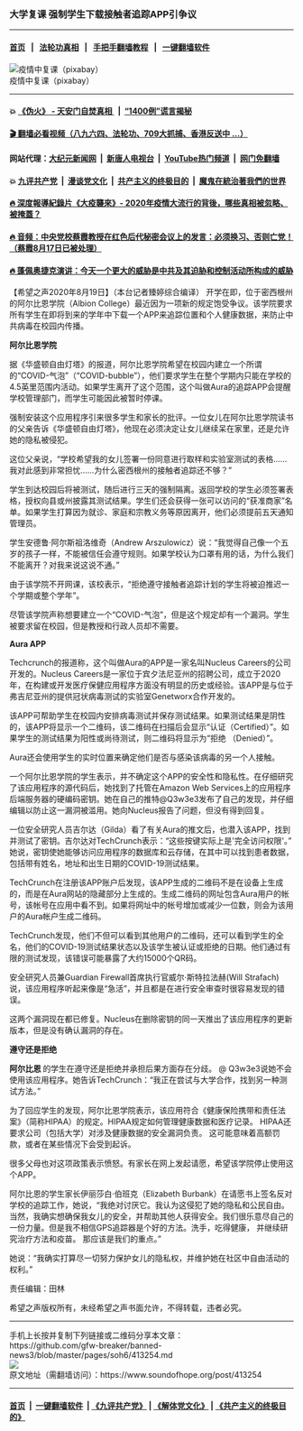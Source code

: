 ### 大学复课 强制学生下载接触者追踪APP引争议
------------------------

#### [首页](https://github.com/gfw-breaker/banned-news3/blob/master/README.md) &nbsp;&nbsp;|&nbsp;&nbsp; [法轮功真相](https://github.com/begood0513/basic/blob/master/README.md)  &nbsp;&nbsp;|&nbsp;&nbsp; [手把手翻墙教程](https://github.com/gfw-breaker/guides/wiki)  &nbsp;&nbsp;|&nbsp;&nbsp; [一键翻墙软件](https://github.com/gfw-breaker/nogfw/blob/master/README.md)  



<div><img alt="疫情中复课（pixabay）" src="https://img.soundofhope.org/2020-04/school-5058305_1280-1588010513443.jpg"/>
<br/><figcaption class="caption">
 疫情中复课（pixabay）
</figcaption></div><hr/>

#### 💥 [《伪火》 - 天安门自焚真相 ](http://141.164.51.119:10000/videos/blog/weihuo.html)&nbsp; |&nbsp; [“1400例”谎言揭秘  ](http://141.164.51.119:10000/videos/blog/jiexi1400.html)

#### [ 🎬  翻墙必看视频（八九六四、法轮功、709大抓捕、香港反送中 ...）](https://github.com/gfw-breaker/links/blob/master/banned.md)

#### 网站代理：[大纪元新闻网](http://167.172.10.89:10080/gb/) &nbsp;|&nbsp; [新唐人电视台](http://167.172.10.89:8808/gb/)  &nbsp;|&nbsp; [YouTube热门频道](http://158.247.203.241/youtube.html) &nbsp;|&nbsp; [网门免翻墙](http://158.247.203.241:11000/show.aspx?name=ogHome)

#### 💥 [九评共产党](http://141.164.51.119:10000/videos/res/jiuping/)&nbsp; |&nbsp; [漫谈党文化](http://141.164.51.119:10000/videos/res/mtdwh/)&nbsp; |&nbsp; [共产主义的终极目的](http://141.164.51.119:10000/videos/res/zjmd/)&nbsp; |&nbsp; [魔鬼在統治著我們的世界](http://141.164.51.119:10000/videos/res/TheSpecter/)  

#### [ 🔥  深度報導紀錄片《大疫襲來》- 2020年疫情大流行的背後，哪些真相被忽略、被掩蓋？](http://141.164.51.119:10000/videos/news/../corona/index.html)

#### [ 🔥  音频：中央党校蔡霞教授在红色后代秘密会议上的发言：必须换习、否则亡党！（蔡霞8月17日已被处理）](http://141.164.51.119:10000/videos/news/caixia.html)

#### [ 🔥  蓬佩奥捷克演讲：今天一个更大的威胁是中共及其迫胁和控制活动所构成的威胁](http://141.164.51.119:10000/videos/news/pompeo6.html)

<div><div class="Content__Wrapper sc-1bvya0-0 grZQxZ">
 <p class="meta-top">
  <span class="meta">
   【希望之声2020年8月19日】（本台记者臻婷综合编译）
  </span>
  开学在即，位于密西根州的阿尔比恩学院（Albion College）最近因为一项新的规定饱受争议。该学院要求所有学生在即将到来的学年中下载一个APP来追踪位置和个人健康数据，来防止中共病毒在校园内传播。
 </p>
 <p>
  <b>
   阿尔比恩学院
  </b>
 </p>
 <div class="AD_Embed__Wrap-sc-1xslmin-0 igMuqX module desktop">
  <div>
  </div>
 </div>
 <p>
  据《华盛顿自由灯塔》的报道，阿尔比恩学院希望在校园内建立一个所谓的“COVID-气泡”（“COVID-bubble”），他们要求学生在整个学期内只能在学校的4.5英里范围内活动。如果学生离开了这个范围，这个叫做Aura的追踪APP会提醒学校管理部门，而学生可能因此被暂时停课。
 </p>
 <p>
  强制安装这个应用程序引来很多学生和家长的批评。一位女儿在阿尔比恩学院读书的父亲告诉《华盛顿自由灯塔》，他现在必须决定让女儿继续呆在家里，还是允许她的隐私被侵犯。
 </p>
 <p>
  这位父亲说，“学校希望我的女儿签署一份同意进行取样和实验室测试的表格……我对此感到非常担忧……为什么密西根州的接触者追踪还不够？”
 </p>
 <p>
  学生到达校园后将被测试，随后进行三天的强制隔离。返回学校的学生必须签署表格，授权向县或州披露其测试结果。学生们还会获得一张可以访问的“获准商家”名单。如果学生打算因为就诊、家庭和宗教义务等原因离开，他们必须提前五天通知管理员。
 </p>
 <p>
  学生安德鲁·阿尔斯祖洛维奇（Andrew Arszulowicz）说：“我觉得自己像一个五岁的孩子一样，不能被信任会遵守规则。如果学校认为口罩有用的话，为什么我们不能离开？对我来说这说不通。”
 </p>
 <p>
  由于该学院不开网课，该校表示，“拒绝遵守接触者追踪计划的学生将被迫推迟一个学期或整个学年”。
 </p>
 <p>
  尽管该学院声称想要建立一个“COVID-气泡”，但是这个规定却有一个漏洞。学生被要求留在校园，但是教授和行政人员却不需要。
 </p>
 <p>
  <b>
   <ok href="/term/355264">
    Aura APP
   </ok>
  </b>
 </p>
 <p>
  Techcrunch的报道称，这个叫做Aura的APP是一家名叫Nucleus Careers的公司开发的。Nucleus Careers是一家位于宾夕法尼亚州的招聘公司，成立于2020年，在构建或开发医疗保健应用程序方面没有明显的历史或经验。该APP是与位于弗吉尼亚州的提供冠状病毒测试的实验室Genetworx合作开发的。
 </p>
 <p>
  该APP可帮助学生在校园内安排病毒测试并保存测试结果。如果测试结果是阴性的，该APP将显示一个二维码，该二维码在扫描后会显示“认证（Certified）”。如果学生的测试结果为阳性或尚待测试，则二维码将显示为“拒绝 （Denied）”。
 </p>
 <p>
  Aura还会使用学生的实时位置来确定他们是否与感染该病毒的另一个人接触。
 </p>
 <p>
  一个阿尔比恩学院的学生表示，并不确定这个APP的安全性和隐私性。在仔细研究了该应用程序的源代码后，她找到了托管在Amazon Web Services上的应用程序后端服务器的硬编码密钥。她在自己的推特@Q3w3e3发布了自己的发现，并仔细编辑以防止这一漏洞被滥用。她向Nucleus报告了问题，但没有得到回复。
 </p>
 <div class="AD_Embed__Wrap-sc-1xslmin-0 igMuqX module desktop">
  <div>
  </div>
 </div>
 <p>
  一位安全研究人员吉尔达（Gilda）看了有关Aura的推文后，也潜入该APP，找到并测试了密钥。吉尔达对TechCrunch表示：“这些按键实际上是'完全访问权限'。” 她说，密钥使她能够访问应用程序的数据库和云存储，在其中可以找到患者数据，包括带有姓名，地址和出生日期的COVID-19测试结果。
 </p>
 <p>
  TechCrunch在注册该APP账户后发现，该APP生成的二维码不是在设备上生成的，而是在Aura网站的隐藏部分上生成的。生成二维码的网址包含Aura用户的帐号，该帐号在应用中看不到。如果将网址中的帐号增加或减少一位数，则会为该用户的Aura帐户生成二维码。
 </p>
 <p>
  TechCrunch发现，他们不但可以看到其他用户的二维码，还可以看到学生的全名，他们的COVID-19测试结果状态以及该学生被认证或拒绝的日期。他们通过有限的测试发现，该错误可能暴露了大约15000个QR码。
 </p>
 <p>
  安全研究人员兼Guardian Firewall首席执行官威尔·斯特拉法赫(Will Strafach)说，该应用程序听起来像是“急活”，并且都是在进行安全审查时很容易发现的错误。
 </p>
 <p>
  这两个漏洞现在都已修复。Nucleus在删除密钥的同一天推出了该应用程序的更新版本，但是没有确认漏洞的存在。
 </p>
 <p>
  <b>
   遵守还是拒绝
  </b>
 </p>
 <p>
  <b>
   阿尔比恩
  </b>
  的学生在遵守还是拒绝并承担后果方面存在分歧。 @ Q3w3e3说她不会使用该应用程序。她告诉TechCrunch：“我正在尝试与大学合作，找到另一种测试方法。”
 </p>
 <p>
  为了回应学生的发现，阿尔比恩学院表示，该应用符合《健康保险携带和责任法案》（简称HIPAA）的规定。HIPAA规定如何管理健康数据和医疗记录。 HIPAA还要求公司（包括大学）对涉及健康数据的安全漏洞负责。 这可能意味着高额罚款，或者在某些情况下会受到起诉。
 </p>
 <p>
  很多父母也对这项政策表示愤怒。有家长在网上发起请愿，希望该学院停止使用这个APP。
 </p>
 <p>
  阿尔比恩的学生家长伊丽莎白·伯班克（Elizabeth Burbank）在请愿书上签名反对学校的追踪工作，她说，“我绝对讨厌它。我认为这侵犯了她的隐私和公民自由。当然，我确实想确保我女儿的安全，并帮助其他人获得安全。我们很乐意尽自己的一份力量。但是我不相信GPS追踪器是个好的方法。洗手，吃得健康， 并继续研究治疗方法和疫苗。 那应该是我们的重点。”
 </p>
 <p>
  她说：“我确实打算尽一切努力保护女儿的隐私权，并维护她在社区中自由活动的权利。”
 </p>
 <p class="meta-btm">
  责任编辑：田林
 </p>
 <p class="meta-btm">
  希望之声版权所有，未经希望之声书面允许，不得转载，违者必究。
 </p>
</div>
</div>
<hr/>
手机上长按并复制下列链接或二维码分享本文章：<br/>
https://github.com/gfw-breaker/banned-news3/blob/master/pages/soh6/413254.md <br/>
<a href='https://github.com/gfw-breaker/banned-news3/blob/master/pages/soh6/413254.md'><img src='https://github.com/gfw-breaker/banned-news3/blob/master/pages/soh6/413254.md.png'/></a> <br/>
原文地址（需翻墙访问）：https://www.soundofhope.org/post/413254


------------------------
#### [首页](https://github.com/gfw-breaker/banned-news3/blob/master/README.md) &nbsp;|&nbsp; [一键翻墙软件](https://github.com/gfw-breaker/nogfw/blob/master/README.md) &nbsp;| [《九评共产党》](https://github.com/gfw-breaker/9ping.md/blob/master/README.md#九评之一评共产党是什么) | [《解体党文化》](https://github.com/gfw-breaker/jtdwh.md/blob/master/README.md) | [《共产主义的终极目的》](https://github.com/gfw-breaker/gczydzjmd.md/blob/master/README.md)


<img src='http://gfw-breaker.win/banned-news3/pages/soh6/413254.md' width='0px' height='0px'/>